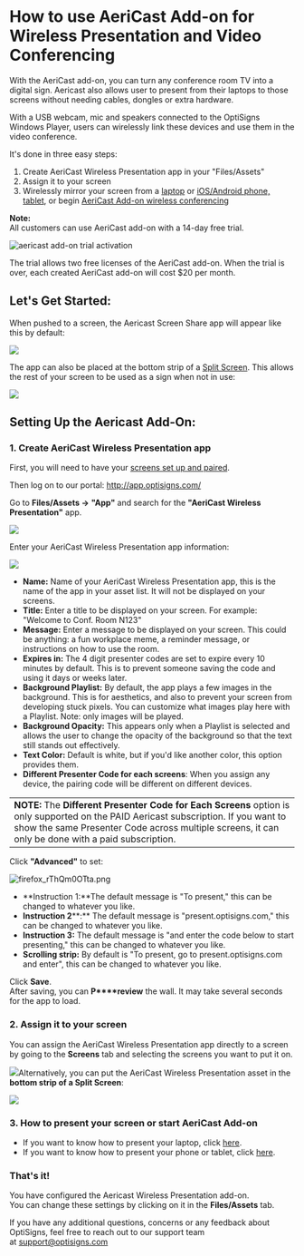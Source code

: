 # How to use AeriCast Add-on for Wireless Presentation and Video Conferencing

With the AeriCast add-on, you can turn any conference room TV into a digital sign. Aericast also allows user to present from their laptops to those screens without needing cables, dongles or extra hardware.

With a USB webcam, mic and speakers connected to the OptiSigns Windows Player, users can wirelessly link these devices and use them in the video conference.

It's done in three easy steps:

1. Create AeriCast Wireless Presentation app in your "Files/Assets"
2. Assign it to your screen
3. Wirelessly mirror your screen from a [laptop](https://support.optisigns.com/hc/en-us/articles/14502378549907) or [iOS/Android phone, tablet](https://support.optisigns.com/hc/en-us/articles/14557706459283), or begin [AeriCast Add-on wireless conferencing](https://support.optisigns.com/hc/en-us/articles/23030445716883/)

**Note:**  
All customers can use AeriCast add-on with a 14-day free trial.

![aericast add-on trial activation](https://support.optisigns.com/hc/article_attachments/42852986048915)

The trial allows two free licenses of the AeriCast add-on. When the trial is over, each created AeriCast add-on will cost $20 per month.

## **Let's Get Started:**

When pushed to a screen, the Aericast Screen Share app will appear like this by default:

![](https://support.optisigns.com/hc/article_attachments/14502449913619)

The app can also be placed at the bottom strip of a [Split Screen](https://support.optisigns.com/hc/en-us/articles/360026559573). This allows the rest of your screen to be used as a sign when not in use:

![](https://support.optisigns.com/hc/article_attachments/14502450605331)

## **Setting Up the Aericast Add-On:**

### 1. Create AeriCast Wireless Presentation app

First, you will need to have your [screens set up and paired](https://www.optisigns.com/blog/how-to-set-up-digital-signs-with-optisigns-and-amazon-fire-tv).

Then log on to our portal: <http://app.optisigns.com/>

Go to **Files/Assets →** **"App"** and search for the **"AeriCast Wireless Presentation"** app.

![](https://support.optisigns.com/hc/article_attachments/14502480771987)

Enter your AeriCast Wireless Presentation app information:

![](https://support.optisigns.com/hc/article_attachments/14502481770131)

* **Name:** Name of your AeriCast Wireless Presentation app, this is the name of the app in your asset list. It will not be displayed on your screens.
* **Title:** Enter a title to be displayed on your screen. For example: "Welcome to Conf. Room N123"
* **Message:** Enter a message to be displayed on your screen. This could be anything: a fun workplace meme, a reminder message, or instructions on how to use the room.
* **Expires in:** The 4 digit presenter codes are set to expire every 10 minutes by default. This is to prevent someone saving the code and using it days or weeks later.
* **Background Playlist:** By default, the app plays a few images in the background. This is for aesthetics, and also to prevent your screen from developing stuck pixels. You can customize what images play here with a Playlist. Note: only images will be played.
* **Background Opacity:** This appears only when a Playlist is selected and allows the user to change the opacity of the background so that the text still stands out effectively.
* **Text Color:** Default is white, but if you'd like another color, this option provides them.
* **Different Presenter Code for each screens**: When you assign any device, the pairing code will be different on different devices.

|  |
| --- |
| **NOTE:** The **Different Presenter Code for Each Screens** option is only supported on the PAID Aericast subscription. If you want to show the same Presenter Code across multiple screens, it can only be done with a paid subscription. |

Click **"Advanced"** to set:

![firefox_rThQm0OTta.png](https://support.optisigns.com/hc/article_attachments/31248390996243)

* **Instruction 1:**The default message is "To present," this can be changed to whatever you like.
* **Instruction 2****:** The default message is "present.optisigns.com," this can be changed to whatever you like.
* **Instruction 3:** The default message is "and enter the code below to start presenting," this can be changed to whatever you like.
* **Scrolling strip:** By default is "To present, go to present.optisigns.com and enter", this can be changed to whatever you like.

Click **Save**.  
After saving, you can **P****review** the wall. It may take several seconds for the app to load.

### 2. Assign it to your screen

You can assign the AeriCast Wireless Presentation app directly to a screen by going to the **Screens** tab and selecting the screens you want to put it on.

![](https://support.optisigns.com/hc/article_attachments/14502645257363)Alternatively, you can put the AeriCast Wireless Presentation asset in the **bottom strip of a Split Screen**:

![](https://support.optisigns.com/hc/article_attachments/14502646296851)

### 3. How to present your screen or start AeriCast Add-on

* If you want to know how to present your laptop, click [here](https://support.optisigns.com/hc/en-us/articles/14502378549907).
* If you want to know how to present your phone or tablet, click [here](https://support.optisigns.com/hc/en-us/articles/14557706459283).

### **That's it!**

You have configured the Aericast Wireless Presentation add-on.  
You can change these settings by clicking on it in the **Files/Assets** tab.

If you have any additional questions, concerns or any feedback about OptiSigns, feel free to reach out to our support team at [support@optisigns.com](mailto:support@optisigns.com)